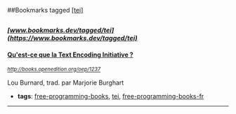 ##Bookmarks tagged [[tei]](https://www.bookmarks.dev?q=[tei])

_<sup><sup>[www.bookmarks.dev/tagged/tei](https://www.bookmarks.dev/tagged/tei)</sup></sup>_
---
#### [Qu'est-ce que la Text Encoding Initiative ?](http://books.openedition.org/oep/1237)
_<sup>http://books.openedition.org/oep/1237</sup>_

Lou Burnard, trad. par Marjorie Burghart
* **tags**: [free-programming-books](../tagged/free-programming-books.md), [tei](../tagged/tei.md), [free-programming-books-fr](../tagged/free-programming-books-fr.md)
---

